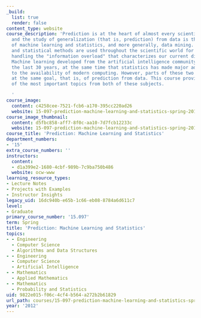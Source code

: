 ```yaml
---
_build:
  list: true
  render: false
content_type: website
course_description: 'Prediction is at the heart of almost every scientific discipline,
  and the study of generalization (that is, prediction) from data is the central topic
  of machine learning and statistics, and more generally, data mining. Machine learning
  and statistical methods are used throughout the scientific world for their use in
  handling the "information overload" that characterizes our current digital age.
  Machine learning developed from the artificial intelligence community, mainly within
  the last 30 years, at the same time that statistics has made major advances due
  to the availability of modern computing. However, parts of these two fields aim
  at the same goal, that is, of prediction from data. This course provides a selection
  of the most important topics from both of these subjects.

  '
course_image:
  content: c4258cee-7521-fcb6-a170-395cc220ad26
  website: 15-097-prediction-machine-learning-and-statistics-spring-2012
course_image_thumbnail:
  content: d5fbc858-aff7-8f0c-aa10-7d7fcb12233c
  website: 15-097-prediction-machine-learning-and-statistics-spring-2012
course_title: 'Prediction: Machine Learning and Statistics'
department_numbers:
- '15'
extra_course_numbers: ''
instructors:
  content:
  - d1a399e2-1680-4cbf-989b-7c9ba750b486
  website: ocw-www
learning_resource_types:
- Lecture Notes
- Projects with Examples
- Instructor Insights
legacy_uid: 16dc940b-e65b-1c66-eb08-8784a6d611c7
level:
- Graduate
primary_course_number: '15.097'
term: Spring
title: 'Prediction: Machine Learning and Statistics'
topics:
- - Engineering
  - Computer Science
  - Algorithms and Data Structures
- - Engineering
  - Computer Science
  - Artificial Intelligence
- - Mathematics
  - Applied Mathematics
- - Mathematics
  - Probability and Statistics
uid: 9822e015-f06c-4cf4-b564-a272b2b61829
url_path: courses/15-097-prediction-machine-learning-and-statistics-spring-2012
year: '2012'
---
```

